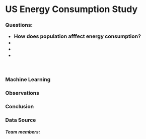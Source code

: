 <h1>US Energy Consumption Study</h1>


<h3>Questions:
  <ul>
  <li>How does population afffect energy consumption? </li>
  <li></li>
    <li></li>
    <li></li>
  </ul>
</h3>
<br>

<h3>Machine Learning</h3>

<h3>Observations</h3>

<h3>Conclusion</h3>

<h3>Data Source</h3>


<h5>Team members:</h5>
